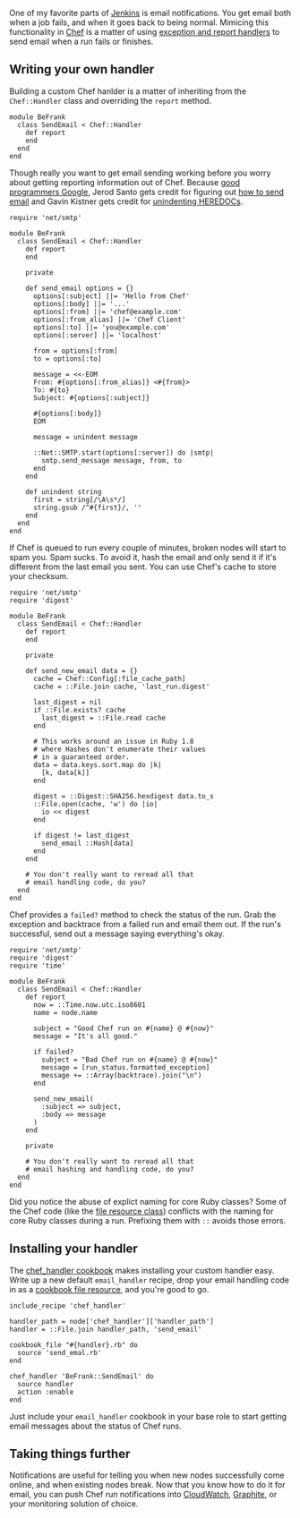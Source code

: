 <!--
title: Get email when Chef runs fail
created: 27 February 2013 - 3:31 am
updated: 2 March 2013 - 9:09 am
publish: 5 March 2013
slug: chef-handlers
tags: coding, chef
-->

One of my favorite parts of [Jenkins][] is email notifications. You get email
both when a job fails, and when it goes back to being normal. Mimicing this
functionality in [Chef][] is a matter of using [exception and report handlers][]
to send email when a run fails or finishes.

## Writing your own handler ##

Building a custom Chef hanlder is a matter of inheriting from the
`Chef::Handler` class and overriding the `report` method.

    module BeFrank
      class SendEmail < Chef::Handler
        def report
        end
      end
    end

Though really you want to get email sending working before you worry about
getting reporting information out of Chef. Because [good programmers Google][],
Jerod Santo gets credit for figuring out [how to send email][] and Gavin Kistner
gets credit for [unindenting HEREDOCs][].

    require 'net/smtp'

    module BeFrank
      class SendEmail < Chef::Handler
        def report
        end

        private

        def send_email options = {}
          options[:subject] ||= 'Hello from Chef'
          options[:body] ||= '...'
          options[:from] ||= 'chef@example.com'
          options[:from_alias] ||= 'Chef Client'
          options[:to] ||= 'you@example.com'
          options[:server] ||= 'localhost'

          from = options[:from]
          to = options[:to]

          message = <<-EOM
          From: #{options[:from_alias]} <#{from}>
          To: #{to}
          Subject: #{options[:subject]}

          #{options[:body]}
          EOM

          message = unindent message

          ::Net::SMTP.start(options[:server]) do |smtp|
            smtp.send_message message, from, to
          end
        end

        def unindent string
          first = string[/\A\s*/]
          string.gsub /^#{first}/, ''
        end
      end
    end

If Chef is queued to run every couple of minutes, broken nodes will start
to spam you. Spam sucks. To avoid it, hash the email and only send it if
it's different from the last email you sent. You can use Chef's cache to
store your checksum.

    require 'net/smtp'
    require 'digest'

    module BeFrank
      class SendEmail < Chef::Handler
        def report
        end

        private

        def send_new_email data = {}
          cache = Chef::Config[:file_cache_path]
          cache = ::File.join cache, 'last_run.digest'

          last_digest = nil
          if ::File.exists? cache
            last_digest = ::File.read cache
          end

          # This works around an issue in Ruby 1.8
          # where Hashes don't enumerate their values
          # in a guaranteed order.
          data = data.keys.sort.map do |k|
            [k, data[k]]
          end

          digest = ::Digest::SHA256.hexdigest data.to_s
          ::File.open(cache, 'w') do |io|
            io << digest
          end

          if digest != last_digest
            send_email ::Hash[data]
          end
        end

        # You don't really want to reread all that
        # email handling code, do you?
      end
    end

Chef provides a `failed?` method to check the status of the run. Grab the
exception and backtrace from a failed run and email them out. If the run's
successful, send out a message saying everything's okay.

    require 'net/smtp'
    require 'digest'
    require 'time'

    module BeFrank
      class SendEmail < Chef::Handler
        def report
          now = ::Time.now.utc.iso8601
          name = node.name

          subject = "Good Chef run on #{name} @ #{now}"
          message = "It's all good."

          if failed?
            subject = "Bad Chef run on #{name} @ #{now}"
            message = [run_status.formatted_exception]
            message += ::Array(backtrace).join("\n")
          end

          send_new_email(
            :subject => subject,
            :body => message
          )
        end

        private

        # You don't really want to reread all that
        # email hashing and handling code, do you?
      end
    end

Did you notice the abuse of explict naming for core Ruby classes? Some of the
Chef code (like the [file resource class][]) conflicts with the naming for
core Ruby classes during a run. Prefixing them with `::` avoids those errors.

## Installing your handler ##

The [chef_handler cookbook][] makes installing your custom handler easy.
Write up a new default `email_handler` recipe, drop your email handling
code in as a [cookbook file resource][], and you're good to go.

    include_recipe 'chef_handler'

    handler_path = node['chef_handler']['handler_path']
    handler = ::File.join handler_path, 'send_email'

    cookbook_file "#{handler}.rb" do
      source 'send_emal.rb'
    end

    chef_handler 'BeFrank::SendEmail' do
      source handler
      action :enable
    end

Just include your `email_handler` cookbook in your base role to start getting
email messages about the status of Chef runs.

## Taking things further ##

Notifications are useful for telling you when new nodes successfully come
online, and when existing nodes break. Now that you know how to do it for email,
you can push Chef run notifications into [CloudWatch][], [Graphite][], or your
monitoring solution of choice.


[Jenkins]: http://jenkins-ci.org/ "Various (Jenkins CI): Jenkins is an extendable open source continuous integration server."
[Chef]: http://opscode.com/chef "Various (Opscode): Chef is an open-source automation platform built to address the hardest infrastructure challenges on the planet."
[exception and report handlers]: http://docs.opscode.com/essentials_handlers.html "Various (Opscode): About Exception and Report Handlers"
[good programmers Google]: http://blog.framebase.io/post/43973262180/the-best-programmers-are-the-quickest-to-google "Vu Tran (Framebase.io): The best programmers are the quickest to Google"
[how to send email]: http://blog.jerodsanto.net/2009/02/a-simple-ruby-method-to-send-emai/ "Jerod Santo: A simple Ruby method to send email"
[unindenting HEREDOCs]: http://stackoverflow.com/questions/3772864/how-do-i-remove-leading-whitespace-chars-from-ruby-heredoc "Various (Stack Overflow): How do I remove whitespace chars from Ruby HEREDOC?"
[file resource class]: https://github.com/opscode/chef/blob/master/lib/chef/resource/file.rb "Opscode (GitHub): Raw code for the Chef::Resource::File class"
[chef_handler cookbook]: http://community.opscode.com/cookbooks/chef_handler "Various (Opscode): A cookbook for distributing and enabling Chef Execption and Report handlers"
[cookbook file resource]: http://docs.opscode.com/chef/resources.html#cookbook-file "Various (Opscode): The cookbook_file resource is used to transfer files from the cookbook to the host."
[CloudWatch]: http://aws.amazon.com/cloudwatch/ "Various (Amazon): Amazon CloudWatch provides monitoring for AWS cloud resources and the applications customers run on AWS."
[Graphite]: http://graphite.wikidot.com/ "Various (Graphite): Graphite is a highly scalable realtime graphing system."
